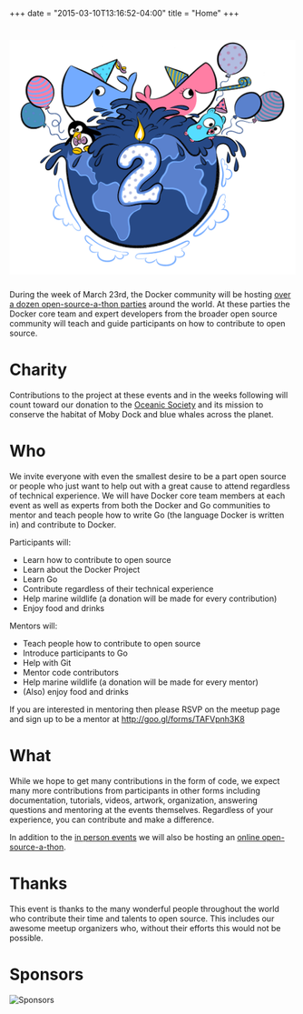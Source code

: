 +++
date = "2015-03-10T13:16:52-04:00"
title = "Home"
+++

# ![Docker Party](/images/2-years.png)


During the week of March 23rd, the Docker community will be hosting [over a
dozen open-source-a-thon parties](/events) around the world. At these parties
the Docker core team and expert developers from the broader open source
community will teach and guide participants on how to contribute to open
source.

# Charity

Contributions to the project at these events and in the weeks following will
count toward our donation to the [Oceanic Society](http://www.oceanicsociety.org) and its mission to conserve
the habitat of Moby Dock and blue whales across the planet.

# Who

We invite everyone with even the smallest desire to be a part open source or
people who just want to help out with a great cause to attend regardless of
technical experience. We will have Docker core team members at each event as
well as experts from both the Docker and Go communities to mentor and teach
people how to write Go (the language Docker is written in) and contribute to
Docker.

Participants will:

* Learn how to contribute to open source
* Learn about the Docker Project
* Learn Go
* Contribute regardless of their technical experience
* Help marine wildlife (a donation will be made for every contribution)
* Enjoy food and drinks

Mentors will:

* Teach people how to contribute to open source
* Introduce participants to Go
* Help with Git
* Mentor code contributors
* Help marine wildlife (a donation will be made for every mentor)
* (Also) enjoy food and drinks

 If you are interested in mentoring then please RSVP on the meetup page and sign up to be a mentor at http://goo.gl/forms/TAFVpnh3K8

# What

While we hope to get many contributions in the form of code, we expect many
more contributions from participants in other forms including documentation,
tutorials, videos, artwork, organization, answering questions and mentoring at
the events themselves. Regardless of your experience, you can contribute and
make a difference.  

In addition to the [in person events](/events) we will also be hosting an [online
open-source-a-thon](/online).

# Thanks

This event is thanks to the many wonderful people throughout the world who
contribute their time and talents to open source. This includes our awesome
meetup organizers who, without their efforts this would not be possible.

# Sponsors

![Sponsors](/images/sponsors.png)

